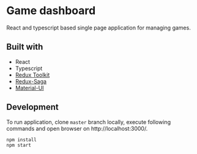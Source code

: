  # Game dashboard

React and typescript based single page application for managing games.

## Built with

- React
- Typescript
- [Redux Toolkit](https://redux-toolkit.js.org/)
- [Redux-Saga](https://redux-saga.js.org/)
- [Material-UI](https://mui.com/)

## Development

To run application, clone `master` branch locally, execute following commands and open browser on http://localhost:3000/.
```
npm install
npm start
```